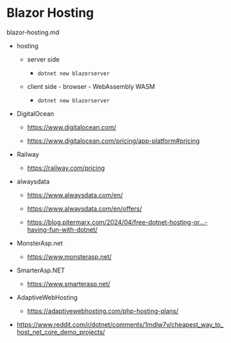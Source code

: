 # Blazor Hosting

blazor-hosting.md

*   hosting

    *   server side

        *   `dotnet new blazorserver`

    *   client side - browser - WebAssembly WASM 

        *   `dotnet new blazorserver`

*   DigitalOcean

    *   https://www.digitalocean.com/

    *   https://www.digitalocean.com/pricing/app-platform#pricing

*   Railway

    *   https://railway.com/pricing

*   alwaysdata

    *   https://www.alwaysdata.com/en/

    *   https://www.alwaysdata.com/en/offers/

    *   https://blog.pitermarx.com/2024/04/free-dotnet-hosting-or...-having-fun-with-dotnet/

*   MonsterAsp.net

    *   https://www.monsterasp.net/

*   SmarterAsp.NET

    *   https://www.smarterasp.net/

*   AdaptiveWebHosting

    *   https://adaptivewebhosting.com/php-hosting-plans/


*   https://www.reddit.com/r/dotnet/comments/1mdlw7v/cheapest_way_to_host_net_core_demo_projects/